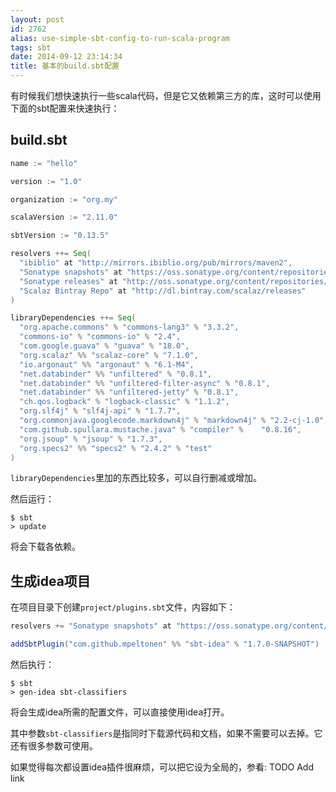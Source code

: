 ```yaml
---
layout: post
id: 2762
alias: use-simple-sbt-config-to-run-scala-program
tags: sbt
date: 2014-09-12 23:14:34
title: 基本的build.sbt配置
---
```


有时候我们想快速执行一些scala代码，但是它又依赖第三方的库，这时可以使用下面的sbt配置来快速执行：

## build.sbt

```scala
name := "hello"

version := "1.0"

organization := "org.my"

scalaVersion := "2.11.0"

sbtVersion := "0.13.5"

resolvers ++= Seq(
  "ibiblio" at "http://mirrors.ibiblio.org/pub/mirrors/maven2",
  "Sonatype snapshots" at "https://oss.sonatype.org/content/repositories/snapshots/",
  "Sonatype releases" at "http://oss.sonatype.org/content/repositories/releases",
  "Scalaz Bintray Repo" at "http://dl.bintray.com/scalaz/releases"
)

libraryDependencies ++= Seq(
  "org.apache.commons" % "commons-lang3" % "3.3.2",
  "commons-io" % "commons-io" % "2.4",
  "com.google.guava" % "guava" % "18.0",
  "org.scalaz" %% "scalaz-core" % "7.1.0",
  "io.argonaut" %% "argonaut" % "6.1-M4",
  "net.databinder" %% "unfiltered" % "0.8.1",
  "net.databinder" %% "unfiltered-filter-async" % "0.8.1",
  "net.databinder" %% "unfiltered-jetty" % "0.8.1",
  "ch.qos.logback" % "logback-classic" % "1.1.2",
  "org.slf4j" % "slf4j-api" % "1.7.7",
  "org.commonjava.googlecode.markdown4j" % "markdown4j" % "2.2-cj-1.0",
  "com.github.spullara.mustache.java" % "compiler" %    "0.8.16",
  "org.jsoup" % "jsoup" % "1.7.3",
  "org.specs2" %% "specs2" % "2.4.2" % "test"
)
```

`libraryDependencies`里加的东西比较多，可以自行删减或增加。

然后运行：

```shell
$ sbt
> update
```

将会下载各依赖。

## 生成idea项目

在项目目录下创建`project/plugins.sbt`文件，内容如下：

```scala
resolvers += "Sonatype snapshots" at "https://oss.sonatype.org/content/repositories/snapshots/"

addSbtPlugin("com.github.mpeltonen" %% "sbt-idea" % "1.7.0-SNAPSHOT")
```

然后执行：

```shell
$ sbt
> gen-idea sbt-classifiers
```

将会生成idea所需的配置文件，可以直接使用idea打开。

其中参数`sbt-classifiers`是指同时下载源代码和文档，如果不需要可以去掉。它还有很多参数可使用。

如果觉得每次都设置idea插件很麻烦，可以把它设为全局的，参看: TODO Add link

